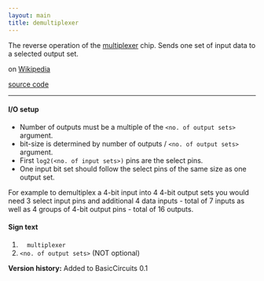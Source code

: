 ```yaml
---
layout: main
title: demultiplexer
---
```


The reverse operation of the [multiplexer](Multiplexer) chip. Sends one set of input data to a selected output set.

on [Wikipedia](http://en.wikipedia.org/wiki/Multiplexer)

[source code](https://github.com/eisental/BasicCircuits/blob/master/src/main/java/org/tal/basiccircuits/demultiplexer.java)

* * *


#### I/O setup 
* Number of outputs must be a multiple of the `<no. of output sets>` argument.
* bit-size is determined by number of outputs / `<no. of output sets>` argument.
* First `log2(<no. of input sets>)` pins are the select pins. 
* One input bit set should follow the select pins of the same size as one output set.

For example to demultiplex a 4-bit input into 4 4-bit output sets you would need 3 select input pins and additional 4 data inputs - total of 7 inputs
as well as 4 groups of 4-bit output pins - total of 16 outputs.

#### Sign text
1. `   multiplexer   `
2. ` <no. of output sets> ` (NOT optional)

__Version history:__ Added to BasicCircuits 0.1